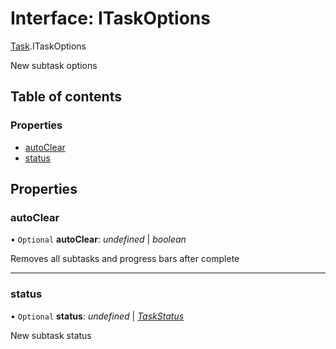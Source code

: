 # Interface: ITaskOptions

[Task](../modules/task.md).ITaskOptions

New subtask options

## Table of contents

### Properties

- [autoClear](task.itaskoptions.md#autoclear)
- [status](task.itaskoptions.md#status)

## Properties

### autoClear

• `Optional` **autoClear**: *undefined* \| *boolean*

Removes all subtasks and progress bars after complete

___

### status

• `Optional` **status**: *undefined* \| [*TaskStatus*](../enums/task.taskstatus.md)

New subtask status
